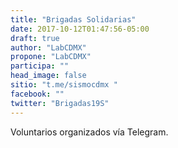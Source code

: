 ```yaml
---
title: "Brigadas Solidarias"
date: 2017-10-12T01:47:56-05:00
draft: true
author: "LabCDMX"
propone: "LabCDMX"
participa: ""
head_image: false
sitio: "t.me/sismocdmx "
facebook: ""
twitter: "Brigadas19S"
---
```

Voluntarios organizados vía Telegram.
